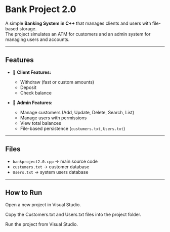 # Bank Project 2.0

A simple **Banking System in C++** that manages clients and users with file-based storage.  
The project simulates an ATM for customers and an admin system for managing users and accounts.

---

## Features

- 👤 **Client Features:**
  - Withdraw (fast or custom amounts)
  - Deposit
  - Check balance

- 🔑 **Admin Features:**
  - Manage customers (Add, Update, Delete, Search, List)
  - Manage users with permissions
  - View total balances
  - File-based persistence (`custumers.txt`, `Users.txt`)

---

## Files

- `bankproject2.0.cpp` → main source code
- `custumers.txt` → customer database
- `Users.txt` → system users database

---
## How to Run
Open a new project in Visual Studio.

Copy the Customers.txt and Users.txt files into the project folder.

Run the project from Visual Studio.
